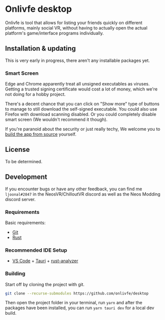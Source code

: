 # Onlivfe desktop

Onlivfe is tool that allows for listing your friends quickly on different platforms, mainly social VR, without having to actually open the actual platform's game/interface programs individually.

## Installation & updating

This is very early in progress, there aren't any installable packages yet.

### Smart Screen

Edge and Chrome apparently treat all unsigned executables as viruses.
Getting a trusted signing certificate would cost a lot of money, which we're not doing for a hobby project.

There's a decent chance that you can click on "Show more" type of buttons to manage to still download the self-signed executable.
You could also use Firefox with download scanning disabled.
Or you could completely disable smart screen (We wouldn't recommend it though).

If you're paranoid about the security or just really techy, We welcome you to [build the app from source](#building) yourself.

## License

To be determined.
<!--
Note that the license is [AGPL](https://tldrlegal.com/license/gnu-affero-general-public-license-v3-(agpl-3.0)).
This is mainly meant to prevent anyone from commercializing this application.

In a short and non-legally binding way:
AGPL means that if you make changes and distribute the software, you will also have to provide the source code if asked for it.
In addition you'll need to provide the source code for any remote clients of the application if they ask for it.
You could technically sell it, but you'd still need to give out the source code if asked for it as well as build instructions, at which point, why would anyone pay you for it if they can just build it for free?

This isn't legal advice of course, just my interpretation of the license.
-->

## Development

If you encounter bugs or have any other feedback, you can find me `ljoonal#2847` in the NeosVR/ChilloutVR discord as well as the Neos Modding discord server.

### Requirements

Basic requirements:

- [Git](https://git-scm.com)
- [Rust](https://www.rust-lang.org/)

### Recommended IDE Setup

- [VS Code](https://code.visualstudio.com/) + [Tauri](https://marketplace.visualstudio.com/items?itemName=tauri-apps.tauri-vscode) + [rust-analyzer](https://marketplace.visualstudio.com/items?itemName=rust-lang.rust-analyzer)

### Building

Start off by cloning the project with git.

```sh
git clone --recurse-submodules https://github.com/onlivfe/desktop
```

Then open the project folder in your terminal, run `yarn` and after the packages have been installed, you can run `yarn tauri dev` for a local dev build.
